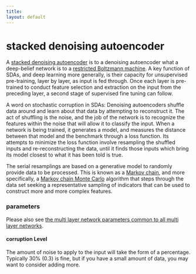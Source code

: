 ```yaml
---
title: 
layout: default
---
```


# stacked denoising autoencoder

A [stacked denoising autoencoder](http://deeplearning.net/tutorial/SdA.html) is to a denoising autoencoder what a deep-belief network is to a [restricted Boltzmann machine](../restrictedboltzmannmachine.html). A key function of SDAs, and deep learning more generally, is their capacity for unsupervised pre-training, layer by layer, as input is fed through. Once each layer is pre-trained to conduct feature selection and extraction on the input from the preceding layer, a second stage of supervised fine tuning can follow. 

A word on stochastic corruption in SDAs: Denoising autoencoders shuffle data around and learn about that data by attempting to reconstruct it. The act of shuffling is the noise, and the job of the network is to recognize the features within the noise that will allow it to classify the input. When a network is being trained, it generates a model, and measures the distance between that model and the benchmark through a loss function. Its attempts to minimize the loss function involve resampling the shuffled inputs and re-reconstructing the data, until it finds those inputs which bring its model closest to what it has been told is true. 

The serial resamplings are based on a generative model to randomly provide data to be processed. This is known as a [Markov chain](https://en.wikipedia.org/wiki/Markov_chain#Steady-state_analysis_and_limiting_distributions), and more specifically, a [Markov chain Monte Carlo](https://en.wikipedia.org/wiki/Markov_chain_Monte_Carlo) algorithm that steps through the data set seeking a representative sampling of indicators that can be used to construct more and more complex features.

### parameters

Please also see [the multi layer network parameters common to all multi layer networks](../multinetwork.html).

#### corruption Level 

The amount of noise to apply to the input will take the form of a percentage. Typically 30% (0.3) is fine, but if you have a small amount of data, you may want to consider adding more.

<!--



### initiating a stacked denoising autoencoder

Setting up a single-thread stacked denoising autoencoder is easy. 

To create the machine, you simply instantiate an object of the [class](../doc/com/ccc/deeplearning/sda/StackedDenoisingAutoEncoder.html).

CODE BLOCK MACHINE CREATION TK

Next, create a training set for the machine. For the sake of visual brevity, a toy, two-dimensional data set is included in the code below. (With large-scale projects, training sets are clearly much more substantial.)

CODE BLOCK TRAINING SET TK

Now that you have instantiated the machine and created the training set, it's time to train the network. 

CODE BLOCK TRAINING THE MACHINE TK

You can test your trained network by feeding it unstructured data and checking the output. 

Here are the code blocks for a multithread stacked denoising autoencoder:

Create the machine:

CODE BLOCK MACHINE CREATION TK

Create the training set:

CODE BLOCK TRAINING SET TK

Train the machine:

CODE BLOCK TRAINING THE MACHINE TK
-->